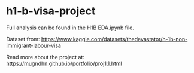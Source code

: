 # h1-b-visa-project
Full analysis can be found in the H1B EDA.ipynb file.

Dataset from: https://www.kaggle.com/datasets/thedevastator/h-1b-non-immigrant-labour-visa

Read more about the project at: https://mugndhn.github.io/portfolio/proj1.1.html
